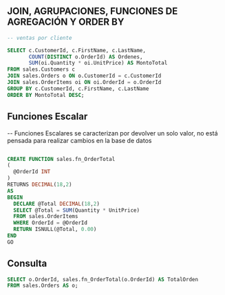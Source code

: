## JOIN, AGRUPACIONES, FUNCIONES DE AGREGACIÓN Y ORDER BY
```sql
-- ventas por cliente

SELECT c.CustomerId, c.FirstName, c.LastName,
       COUNT(DISTINCT o.OrderId) AS Ordenes,
       SUM(oi.Quantity * oi.UnitPrice) AS MontoTotal
FROM sales.Customers c
JOIN sales.Orders o ON o.CustomerId = c.CustomerId
JOIN sales.OrderItems oi ON oi.OrderId = o.OrderId
GROUP BY c.CustomerId, c.FirstName, c.LastName
ORDER BY MontoTotal DESC;

```

## Funciones Escalar 

-- Funciones Escalares se caracterizan por devolver un solo valor, no está pensada para realizar cambios en la base de datos

```sql

CREATE FUNCTION sales.fn_OrderTotal 
(
  @OrderId INT 
)
RETURNS DECIMAL(18,2)
AS
BEGIN
  DECLARE @Total DECIMAL(18,2)
  SELECT @Total = SUM(Quantity * UnitPrice)
  FROM sales.OrderItems
  WHERE OrderId = @OrderId
  RETURN ISNULL(@Total, 0.00)
END
GO

```

## Consulta

```sql
SELECT o.OrderId, sales.fn_OrderTotal(o.OrderId) AS TotalOrden
FROM sales.Orders AS o;
```